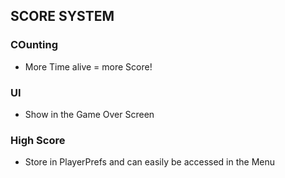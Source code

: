 ## SCORE SYSTEM

### COunting
- More Time alive = more Score!

### UI
- Show in the Game Over Screen

### High Score
- Store in PlayerPrefs and can easily be accessed in the Menu